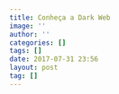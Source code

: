 ```yaml
---
title: Conheça a Dark Web
image: ''
author: ''
categories: []
tags: []
date: 2017-07-31 23:56
layout: post
tag: []
---
```

